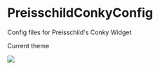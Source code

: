 # PreisschildConkyConfig
Config files for Preisschild's Conky Widget



Current theme

<img src="http://i.imgur.com/.png" />
